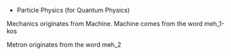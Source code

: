 - Particle Physics (for Quantum Physics)

Mechanics originates from Machine.
Machine comes from the word meh_1-kos

Metron originates from the word meh_2